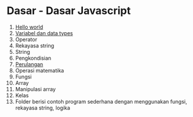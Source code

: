 # Dasar - Dasar Javascript
1. [Hello world](https://github.com/bellshade/Javascript/blob/main/basic/helloWorld.js)
2. [Variabel dan data types](https://github.com/bellshade/Javascript/tree/main/basic/variable_datatype)
3. Operator
4. Rekayasa string
5. String
6. Pengkondisian
7. [Perulangan](https://github.com/bellshade/Javascript/tree/main/basic/looping)
8. Operasi matematika
9. Fungsi
10. Array
11. Manipulasi array
12. Kelas
13. Folder berisi contoh program sederhana dengan menggunakan fungsi, rekayasa string, logika
